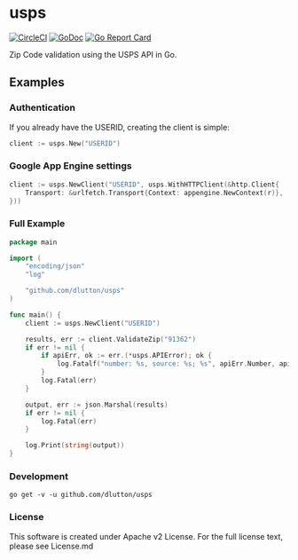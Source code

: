 # usps
[![CircleCI](https://circleci.com/gh/dlutton/usps.svg?style=svg)](https://circleci.com/gh/dlutton/usps)
[![GoDoc](https://godoc.org/github.com/gopher/gopher?status.svg)](https://godoc.org/github.com/dlutton/usps)
[![Go Report Card](https://goreportcard.com/badge/github.com/dlutton/usps)](https://goreportcard.com/report/github.com/dlutton/usps)

Zip Code validation using the USPS API in Go.

## Examples

### Authentication

If you already have the USERID, creating the client is simple:

```go
client := usps.New("USERID")
```

### Google App Engine settings

```go
client := usps.NewClient("USERID", usps.WithHTTPClient(&http.Client{
	Transport: &urlfetch.Transport{Context: appengine.NewContext(r)},
}))
```

### Full Example

```go
package main

import (
	"encoding/json"
	"log"

	"github.com/dlutton/usps"
)

func main() {
	client := usps.NewClient("USERID")

	results, err := client.ValidateZip("91362")
	if err != nil {
		if apiErr, ok := err.(*usps.APIError); ok {
			log.Fatalf("number: %s, source: %s; %s", apiErr.Number, apiErr.Source, apiErr.Description)
		}
		log.Fatal(err)
	}

	output, err := json.Marshal(results)
	if err != nil {
		log.Fatal(err)
	}

	log.Print(string(output))
}
```

### Development

```
go get -v -u github.com/dlutton/usps
```

### License

This software is created under Apache v2 License. For the full license text, please see License.md
